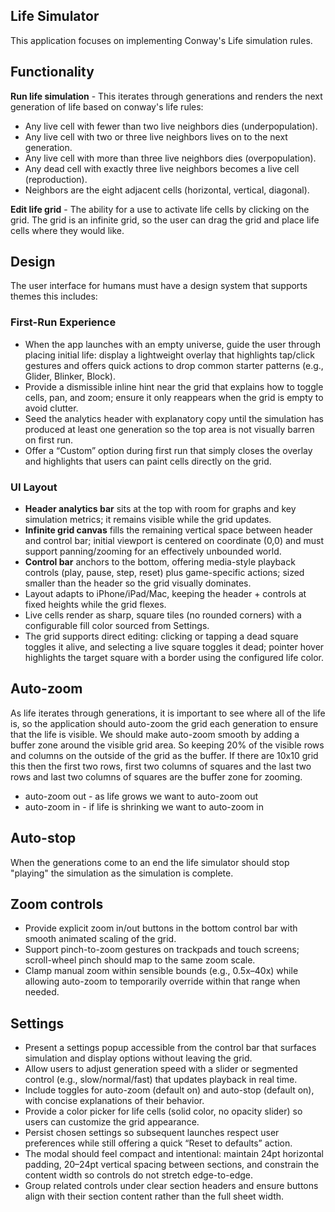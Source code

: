 ## Life Simulator

This application focuses on implementing Conway's Life simulation rules.

## Functionality

**Run life simulation** - This iterates through generations and renders the next generation of life based on conway's life rules:

- Any live cell with fewer than two live neighbors dies (underpopulation).
- Any live cell with two or three live neighbors lives on to the next generation.
- Any live cell with more than three live neighbors dies (overpopulation).
- Any dead cell with exactly three live neighbors becomes a live cell (reproduction).
- Neighbors are the eight adjacent cells (horizontal, vertical, diagonal).

**Edit life grid** - The ability for a use to activate life cells by clicking on the grid. The grid is an infinite grid, so the user can drag the grid and place life cells where they would like.

## Design
The user interface for humans must have a design system that supports themes this includes:

### First-Run Experience
- When the app launches with an empty universe, guide the user through placing initial life: display a lightweight overlay that highlights tap/click gestures and offers quick actions to drop common starter patterns (e.g., Glider, Blinker, Block).
- Provide a dismissible inline hint near the grid that explains how to toggle cells, pan, and zoom; ensure it only reappears when the grid is empty to avoid clutter.
- Seed the analytics header with explanatory copy until the simulation has produced at least one generation so the top area is not visually barren on first run.
- Offer a “Custom” option during first run that simply closes the overlay and highlights that users can paint cells directly on the grid.

### UI Layout
- **Header analytics bar** sits at the top with room for graphs and key simulation metrics; it remains visible while the grid updates.
- **Infinite grid canvas** fills the remaining vertical space between header and control bar; initial viewport is centered on coordinate (0,0) and must support panning/zooming for an effectively unbounded world.
- **Control bar** anchors to the bottom, offering media-style playback controls (play, pause, step, reset) plus game-specific actions; sized smaller than the header so the grid visually dominates.
- Layout adapts to iPhone/iPad/Mac, keeping the header + controls at fixed heights while the grid flexes.
- Live cells render as sharp, square tiles (no rounded corners) with a configurable fill color sourced from Settings.
- The grid supports direct editing: clicking or tapping a dead square toggles it alive, and selecting a live square toggles it dead; pointer hover highlights the target square with a border using the configured life color.

## Auto-zoom
As life iterates through generations, it is important to see where all of the life is, so the application should auto-zoom the grid each generation to ensure that the life is visible. We should make auto-zoom smooth by adding a buffer zone around the visible grid area. So keeping 20% of the visible rows and columns on the outside of the grid as the buffer. If there are 10x10 grid this then the first two rows, first two columns of squares and the last two rows and last two columns of squares are the buffer zone for zooming.
* auto-zoom out - as life grows we want to auto-zoom out
* auto-zoom in - if life is shrinking we want to auto-zoom in

## Auto-stop
When the generations come to an end the life simulator should stop "playing" the simulation as the simulation is complete.

## Zoom controls
- Provide explicit zoom in/out buttons in the bottom control bar with smooth animated scaling of the grid.
- Support pinch-to-zoom gestures on trackpads and touch screens; scroll-wheel pinch should map to the same zoom scale.
- Clamp manual zoom within sensible bounds (e.g., 0.5x–40x) while allowing auto-zoom to temporarily override within that range when needed.

## Settings
- Present a settings popup accessible from the control bar that surfaces simulation and display options without leaving the grid.
- Allow users to adjust generation speed with a slider or segmented control (e.g., slow/normal/fast) that updates playback in real time.
- Include toggles for auto-zoom (default on) and auto-stop (default on), with concise explanations of their behavior.
- Provide a color picker for life cells (solid color, no opacity slider) so users can customize the grid appearance.
- Persist chosen settings so subsequent launches respect user preferences while still offering a quick “Reset to defaults” action.
- The modal should feel compact and intentional: maintain 24pt horizontal padding, 20–24pt vertical spacing between sections, and constrain the content width so controls do not stretch edge-to-edge.
- Group related controls under clear section headers and ensure buttons align with their section content rather than the full sheet width. 
